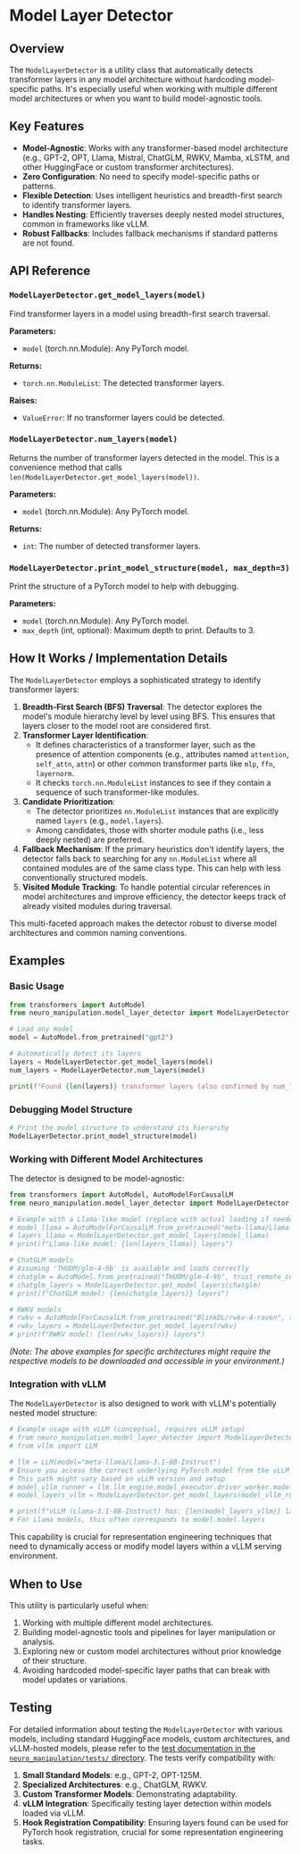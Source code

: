 # Model Layer Detector

## Overview

The `ModelLayerDetector` is a utility class that automatically detects transformer layers in any model architecture without hardcoding model-specific paths. It's especially useful when working with multiple different model architectures or when you want to build model-agnostic tools.

## Key Features

- **Model-Agnostic**: Works with any transformer-based model architecture (e.g., GPT-2, OPT, Llama, Mistral, ChatGLM, RWKV, Mamba, xLSTM, and other HuggingFace or custom transformer architectures).
- **Zero Configuration**: No need to specify model-specific paths or patterns.
- **Flexible Detection**: Uses intelligent heuristics and breadth-first search to identify transformer layers.
- **Handles Nesting**: Efficiently traverses deeply nested model structures, common in frameworks like vLLM.
- **Robust Fallbacks**: Includes fallback mechanisms if standard patterns are not found.

## API Reference

### `ModelLayerDetector.get_model_layers(model)`

Find transformer layers in a model using breadth-first search traversal.

**Parameters:**
- `model` (torch.nn.Module): Any PyTorch model.

**Returns:**
- `torch.nn.ModuleList`: The detected transformer layers.

**Raises:**
- `ValueError`: If no transformer layers could be detected.

### `ModelLayerDetector.num_layers(model)`

Returns the number of transformer layers detected in the model. This is a convenience method that calls `len(ModelLayerDetector.get_model_layers(model))`.

**Parameters:**
- `model` (torch.nn.Module): Any PyTorch model.

**Returns:**
- `int`: The number of detected transformer layers.

### `ModelLayerDetector.print_model_structure(model, max_depth=3)`

Print the structure of a PyTorch model to help with debugging.

**Parameters:**
- `model` (torch.nn.Module): Any PyTorch model.
- `max_depth` (int, optional): Maximum depth to print. Defaults to 3.

## How It Works / Implementation Details

The `ModelLayerDetector` employs a sophisticated strategy to identify transformer layers:

1.  **Breadth-First Search (BFS) Traversal**: The detector explores the model's module hierarchy level by level using BFS. This ensures that layers closer to the model root are considered first.
2.  **Transformer Layer Identification**:
    *   It defines characteristics of a transformer layer, such as the presence of attention components (e.g., attributes named `attention`, `self_attn`, `attn`) or other common transformer parts like `mlp`, `ffn`, `layernorm`.
    *   It checks `torch.nn.ModuleList` instances to see if they contain a sequence of such transformer-like modules.
3.  **Candidate Prioritization**:
    *   The detector prioritizes `nn.ModuleList` instances that are explicitly named `layers` (e.g., `model.layers`).
    *   Among candidates, those with shorter module paths (i.e., less deeply nested) are preferred.
4.  **Fallback Mechanism**: If the primary heuristics don't identify layers, the detector falls back to searching for any `nn.ModuleList` where all contained modules are of the same class type. This can help with less conventionally structured models.
5.  **Visited Module Tracking**: To handle potential circular references in model architectures and improve efficiency, the detector keeps track of already visited modules during traversal.

This multi-faceted approach makes the detector robust to diverse model architectures and common naming conventions.

## Examples

### Basic Usage

```python
from transformers import AutoModel
from neuro_manipulation.model_layer_detector import ModelLayerDetector

# Load any model
model = AutoModel.from_pretrained("gpt2")

# Automatically detect its layers
layers = ModelLayerDetector.get_model_layers(model)
num_layers = ModelLayerDetector.num_layers(model)

print(f"Found {len(layers)} transformer layers (also confirmed by num_layers: {num_layers})")
```

### Debugging Model Structure

```python
# Print the model structure to understand its hierarchy
ModelLayerDetector.print_model_structure(model)
```

### Working with Different Model Architectures

The detector is designed to be model-agnostic:
```python
from transformers import AutoModel, AutoModelForCausalLM
from neuro_manipulation.model_layer_detector import ModelLayerDetector # Ensure correct import

# Example with a Llama-like model (replace with actual loading if needed)
# model_llama = AutoModelForCausalLM.from_pretrained("meta-llama/Llama-2-7b-hf") 
# layers_llama = ModelLayerDetector.get_model_layers(model_llama)
# print(f"Llama-like model: {len(layers_llama)} layers")

# ChatGLM models
# Assuming 'THUDM/glm-4-9b' is available and loads correctly
# chatglm = AutoModel.from_pretrained("THUDM/glm-4-9b", trust_remote_code=True)
# chatglm_layers = ModelLayerDetector.get_model_layers(chatglm)
# print(f"ChatGLM model: {len(chatglm_layers)} layers")

# RWKV models
# rwkv = AutoModelForCausalLM.from_pretrained("BlinkDL/rwkv-4-raven", trust_remote_code=True)
# rwkv_layers = ModelLayerDetector.get_model_layers(rwkv)
# print(f"RWKV model: {len(rwkv_layers)} layers")
```
*(Note: The above examples for specific architectures might require the respective models to be downloaded and accessible in your environment.)*

### Integration with vLLM

The `ModelLayerDetector` is also designed to work with vLLM's potentially nested model structure:

```python
# Example usage with vLLM (conceptual, requires vLLM setup)
# from neuro_manipulation.model_layer_detector import ModelLayerDetector
# from vllm import LLM

# llm = LLM(model="meta-llama/Llama-3.1-8B-Instruct")
# Ensure you access the correct underlying PyTorch model from the vLLM LLM object
# This path might vary based on vLLM version and setup
# model_vllm_runner = llm.llm_engine.model_executor.driver_worker.model_runner.model 
# model_layers_vllm = ModelLayerDetector.get_model_layers(model_vllm_runner)

# print(f"vLLM (Llama-3.1-8B-Instruct) has: {len(model_layers_vllm)} layers")
# For Llama models, this often corresponds to model.model.layers
```
This capability is crucial for representation engineering techniques that need to dynamically access or modify model layers within a vLLM serving environment.

## When to Use

This utility is particularly useful when:

1.  Working with multiple different model architectures.
2.  Building model-agnostic tools and pipelines for layer manipulation or analysis.
3.  Exploring new or custom model architectures without prior knowledge of their structure.
4.  Avoiding hardcoded model-specific layer paths that can break with model updates or variations.

## Testing

For detailed information about testing the `ModelLayerDetector` with various models, including standard HuggingFace models, custom architectures, and vLLM-hosted models, please refer to the [test documentation in the `neuro_manipulation/tests/` directory](./../code_readme/neuro_manipulation/tests/README.md). The tests verify compatibility with:

1.  **Small Standard Models**: e.g., GPT-2, OPT-125M.
2.  **Specialized Architectures**: e.g., ChatGLM, RWKV.
3.  **Custom Transformer Models**: Demonstrating adaptability.
4.  **vLLM Integration**: Specifically testing layer detection within models loaded via vLLM.
5.  **Hook Registration Compatibility**: Ensuring layers found can be used for PyTorch hook registration, crucial for some representation engineering tasks. 